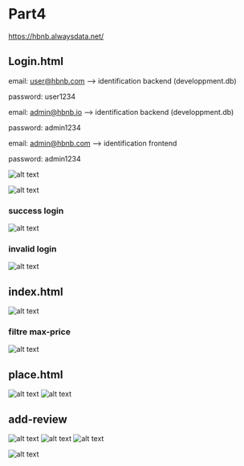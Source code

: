 # Part4
https://hbnb.alwaysdata.net/

## Login.html
email: user@hbnb.com   --> identification backend (developpment.db)

password: user1234


email: admin@hbnb.io   --> identification backend (developpment.db)

password: admin1234


email: admin@hbnb.com   --> identification frontend

password: admin1234

![alt text](frontend/images/image-11.png)

![alt text](frontend/images/image-4.png)

### success login
![alt text](frontend/images/image-7.png)

### invalid login
![alt text](frontend/images/image-8.png)

## index.html
![alt text](frontend/images/image-3.png)

### filtre max-price
![alt text](frontend/images/image-9.png)


## place.html
![alt text](frontend/images/image-5.png)
![alt text](frontend/images/image-6.png)


## add-review
![alt text](frontend/images/image-2.png)
![alt text](frontend/images/image.png)
![alt text](frontend/images/image-1.png)


![alt text](frontend/images/image-10.png)


